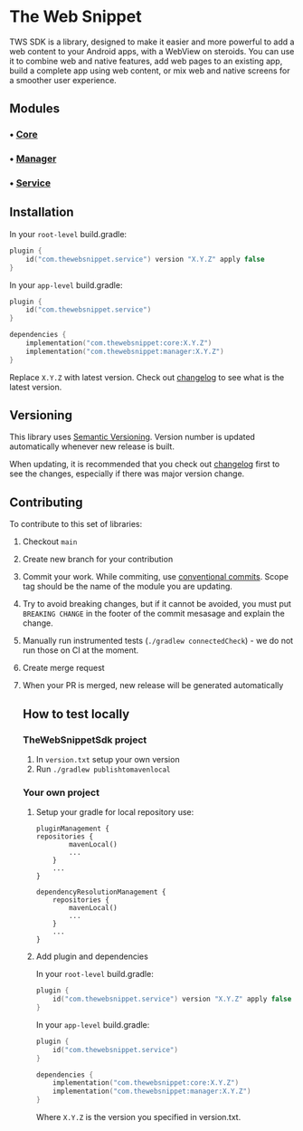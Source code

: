 # The Web Snippet

TWS SDK is a library, designed to make it easier and more powerful to add a web content to your Android apps, with a WebView on
steroids.
You can use it to combine web and native features, add web pages to an existing app, build a complete app using web content,
or mix web and native screens for a smoother user experience.

## Modules

### • [Core](core/README.MD)
### • [Manager](manager/README.MD)

### • [Service](service/README.MD)

## Installation

In your `root-level` build.gradle:

```kotlin
plugin {
    id("com.thewebsnippet.service") version "X.Y.Z" apply false
}
```

In your `app-level` build.gradle:

```kotlin
plugin {
    id("com.thewebsnippet.service")
}

dependencies {
    implementation("com.thewebsnippet:core:X.Y.Z")
    implementation("com.thewebsnippet:manager:X.Y.Z")
}
```

Replace `X.Y.Z` with latest version. Check out [changelog](CHANGELOG.MD) to see what is the latest version.

## Versioning

This library uses [Semantic Versioning](https://semver.org/). Version number is updated automatically whenever new release is
built.

When updating, it is recommended that you check out [changelog](CHANGELOG.MD) first to see the changes, especially if there was
major version change.

## Contributing

To contribute to this set of libraries:

1. Checkout `main`
2. Create new branch for your contribution
3. Commit your work. While commiting, use [conventional commits](https://www.conventionalcommits.org/en/v1.0.0/). Scope tag should
   be the name of the module you are updating.
4. Try to avoid breaking changes, but if it cannot be avoided, you must put `BREAKING CHANGE` in the footer of the commit mesasage
   and explain the change.
5. Manually run instrumented tests (`./gradlew connectedCheck`) - we do not run those on CI at the moment.
6. Create merge request
7. When your PR is merged, new release will be generated automatically

   ## How to test locally

   ### TheWebSnippetSdk project

    1. In `version.txt` setup your own version
    2. Run `./gradlew publishtomavenlocal`

   ### Your own project

    1. Setup your gradle for local repository use:

        ```
        pluginManagement {
        repositories {
                mavenLocal()
                ...
            }
            ...
        }

        dependencyResolutionManagement {
            repositories {
                mavenLocal()
                ...
            }
            ...
        }
        ```

    2. Add plugin and dependencies

       In your `root-level` build.gradle:
        ```kotlin
        plugin {
            id("com.thewebsnippet.service") version "X.Y.Z" apply false
        }
        ```

       In your `app-level` build.gradle:
        ```kotlin
        plugin {
            id("com.thewebsnippet.service")
        }

        dependencies {
            implementation("com.thewebsnippet:core:X.Y.Z")
            implementation("com.thewebsnippet:manager:X.Y.Z")
        }
        ```
       Where `X.Y.Z` is the version you specified in version.txt.
